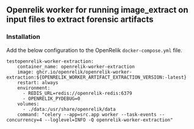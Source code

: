 ## Openrelik worker for running image_extract on input files to extract forensic artifacts

### Installation
Add the below configuration to the OpenRelik `docker-compose.yml` file.

```
testopenrelik-worker-extraction:
    container_name: openrelik-worker-extraction
    image: ghcr.io/openrelik/openrelik-worker-extraction:${OPENRELIK_WORKER_ARTIFACT_EXTRACTION_VERSION:-latest}
    restart: always
    environment:
      - REDIS_URL=redis://openrelik-redis:6379
      - OPENRELIK_PYDEBUG=0
    volumes:
      - ./data:/usr/share/openrelik/data
    command: "celery --app=src.app worker --task-events --concurrency=4 --loglevel=INFO -Q openrelik-worker-extraction"
```
